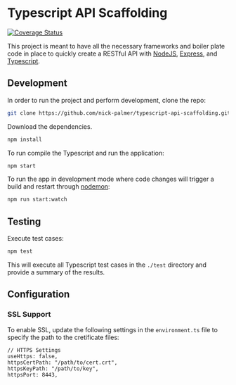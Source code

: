 # Typescript API Scaffolding

[![Coverage Status](https://coveralls.io/repos/github/nick-palmer/typescript-api-scaffolding/badge.svg?branch=master)](https://coveralls.io/github/nick-palmer/typescript-api-scaffolding?branch=master)


This project is meant to have all the necessary frameworks and boiler plate code in place to quickly create a RESTful API with [NodeJS](https://nodejs.org/en/about/), [Express](https://www.npmjs.com/package/express), and [Typescript](https://www.typescriptlang.org/).

## Development

In order to run the project and perform development, clone the repo:

```bash
git clone https://github.com/nick-palmer/typescript-api-scaffolding.git
```

Download the dependencies.

```bash
npm install
```

To run compile the Typescript and run the application:

```bash
npm start
```

To run the app in development mode where code changes will trigger a build and restart through [nodemon](https://www.npmjs.com/package/nodemon):

```bash
npm run start:watch
```

## Testing

Execute test cases:

```bash
npm test
```

This will execute all Typescript test cases in the `./test` directory and provide a summary of the results.

## Configuration

### SSL Support

To enable SSL, update the following settings in the `environment.ts` file to specify the path to the cretificate files:

```
// HTTPS Settings
useHttps: false,
httpsCertPath: "/path/to/cert.crt",
httpsKeyPath: "/path/to/key",
httpsPort: 8443,
```